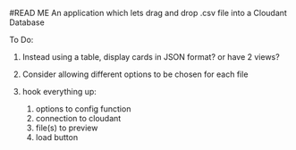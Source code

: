 #READ ME
An application which lets drag and drop .csv file into a Cloudant Database

To Do:

1.	Instead using a table, display cards in JSON format? or have 2 views?

2.	Consider allowing different options to be chosen for each file

3.	hook everything up:
	1.	options to config function
	2.	connection to cloudant
	3.	file(s) to preview
	4.	load button   